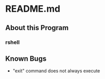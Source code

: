 # README.md

## About this Program

### rshell

## Known Bugs
* "exit" command does not always execute
